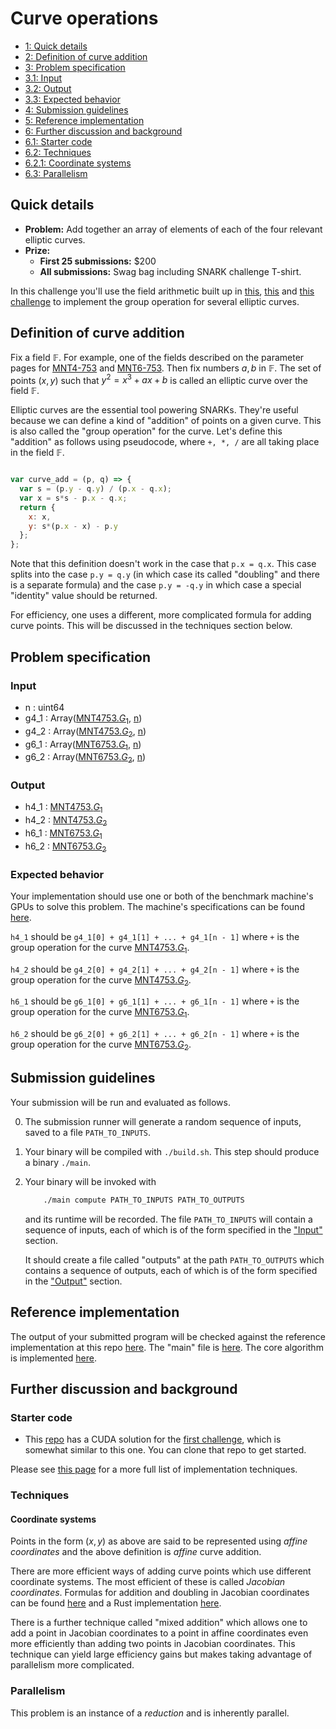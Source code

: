 # Curve operations

<div class="table-of-contents">
<ul>
<li>
<a href="#quick-details">1: Quick details</a>
</li>
<li>
<a href="#definition-of-curve-addition">2: Definition of curve addition</a>
</li>
<li>
<a href="#problem-specification">3: Problem specification</a>
</li>
<li>
<a href="#input">3.1: Input</a>
</li>
<li>
<a href="#output">3.2: Output</a>
</li>
<li>
<a href="#expected-behavior">3.3: Expected behavior</a>
</li>
<li>
<a href="#submission-guidelines">4: Submission guidelines</a>
</li>
<li>
<a href="#reference-implementation">5: Reference implementation</a>
</li>
<li>
<a href="#further-discussion-and-background">6: Further discussion and background</a>
</li>
<li>
<a href="#starter-code">6.1: Starter code</a>
</li>
<li>
<a href="#techniques">6.2: Techniques</a>
</li>
<li>
<a href="#coordinate-systems">6.2.1: Coordinate systems</a>
</li>
<li>
<a href="#parallelism">6.3: Parallelism</a>
</li>
</ul>
</div>

## Quick details

- **Problem:** Add together an array of elements of each of the four relevant elliptic curves.
- **Prize:**
    - **First 25 submissions:** $200
    - **All submissions:** Swag bag including SNARK challenge T-shirt.

In this challenge you'll use the field arithmetic built up 
in [this](/snark-challenge/problem-01-field-arithmetic.html), [this](/snark-challenge/problem-02-quadratic-extension-arithmetic.html) and [this challenge](/snark-challenge/problem-03-cubic-extension-arithmetic.html)
to implement the group operation for several elliptic curves.

## Definition of curve addition


Fix a field $\mathbb{F}$. For example, one of the fields described
on the parameter pages for [MNT4-753](/snark-challenge/MNT4753.html) and [MNT6-753](/snark-challenge/MNT6753.html).
Then fix numbers $a, b$ in $\mathbb{F}$. The set of points $(x, y)$ such that
$y^2 = x^3 + a x + b$ is called an elliptic curve over the field $\mathbb{F}$.

Elliptic curves are the essential tool powering SNARKs. They're useful because
we can define a kind of "addition" of points on a given curve. This is also
called the "group operation" for the curve.
Let's define this "addition" as follows using pseudocode, where `+, *, /` are
all taking place in the field $\mathbb{F}$.

```javascript

var curve_add = (p, q) => {
  var s = (p.y - q.y) / (p.x - q.x);
  var x = s*s - p.x - q.x;
  return {
    x: x,
    y: s*(p.x - x) - p.y
  };
};
```
Note that this definition doesn't work in the case that `p.x = q.x`. This case
splits into the case `p.y = q.y` (in which case its called "doubling" and
there is a separate formula) and the case `p.y = -q.y` in which case a special
"identity" value should be returned.

For efficiency, one uses a different, more complicated
formula for adding curve points. This will be discussed in
the techniques section below.

## Problem specification



### Input

- n : <span>uint64</span>
- g4_1 : <span>Array(<a href="/snark-challenge/MNT4753.html#JEdfMSQ=">MNT4753.$G_1$</a>, <a href="#bg==">n</a>)</span>
- g4_2 : <span>Array(<a href="/snark-challenge/MNT4753.html#JEdfMiQ=">MNT4753.$G_2$</a>, <a href="#bg==">n</a>)</span>
- g6_1 : <span>Array(<a href="/snark-challenge/MNT6753.html#JEdfMSQ=">MNT6753.$G_1$</a>, <a href="#bg==">n</a>)</span>
- g6_2 : <span>Array(<a href="/snark-challenge/MNT6753.html#JEdfMiQ=">MNT6753.$G_2$</a>, <a href="#bg==">n</a>)</span>

### Output

- h4_1 : <a href="/snark-challenge/MNT4753.html#JEdfMSQ=">MNT4753.$G_1$</a>
- h4_2 : <a href="/snark-challenge/MNT4753.html#JEdfMiQ=">MNT4753.$G_2$</a>
- h6_1 : <a href="/snark-challenge/MNT6753.html#JEdfMSQ=">MNT6753.$G_1$</a>
- h6_2 : <a href="/snark-challenge/MNT6753.html#JEdfMiQ=">MNT6753.$G_2$</a>

### Expected behavior

Your implementation should use one or both of the benchmark machine's GPUs to solve this problem. The machine's specifications can be found [here]().

`h4_1` should be `g4_1[0] + g4_1[1] + ... + g4_1[n - 1]` where `+` is the group operation for the curve [MNT4753.$G_1$](/snark-challenge/MNT4753.html#JEdfMSQ=).

`h4_2` should be `g4_2[0] + g4_2[1] + ... + g4_2[n - 1]` where `+` is the group operation for the curve [MNT4753.$G_2$](/snark-challenge/MNT4753.html#JEdfMiQ=).

`h6_1` should be `g6_1[0] + g6_1[1] + ... + g6_1[n - 1]` where `+` is the group operation for the curve [MNT6753.$G_1$](/snark-challenge/MNT6753.html#JEdfMSQ=).

`h6_2` should be `g6_2[0] + g6_2[1] + ... + g6_2[n - 1]` where `+` is the group operation for the curve [MNT6753.$G_2$](/snark-challenge/MNT6753.html#JEdfMiQ=).

## Submission guidelines

Your submission will be run and evaluated as follows.


0. The submission runner will generate a random sequence of inputs, saved to a file
   `PATH_TO_INPUTS`.

1. Your binary will be compiled with `./build.sh`. This step should produce a binary `./main`.

3. Your binary will be invoked with

    ```bash
        ./main compute PATH_TO_INPUTS PATH_TO_OUTPUTS
    ```

    and its runtime will be recorded. The file `PATH_TO_INPUTS` will contain
    a sequence of inputs, each of which is of the form specified in the
    ["Input"](#input) section. 

    It should create a file called "outputs" at the path `PATH_TO_OUTPUTS`
    which contains a sequence of outputs, each of which is of the form
    specified in the ["Output"](#output) section.

    
    

## Reference implementation

The output of your submitted program will be checked against 
the reference implementation at this repo [here](https://github.com/CodaProtocol/snark-challenge/tree/master/reference-04-curve-operations).
The "main" file is [here](https://github.com/CodaProtocol/snark-challenge/tree/master/reference-04-curve-operations/libff/main.cpp).
The core algorithm is implemented [here](https://github.com/CodaProtocol/snark-challenge/blob/master/reference-04-curve-operations/libff/algebra/curves/mnt753/mnt4753/mnt4753_g1.cpp#L135).


## Further discussion and background

### Starter code

- This [repo](https://github.com/codaprotocol/cuda-fixnum) has a CUDA solution for the [first challenge](/snark-challenge/problem-01-field-arithmetic.html),
          which is somewhat similar to this one. You can clone that repo to get started.

Please see [this page](/snark-challenge/strategies.html) for a more full list of implementation techniques.

### Techniques

#### Coordinate systems

Points in the form $(x, y)$ as above are said to be
represented using *affine coordinates*
and the above definition is *affine* curve addition.

There are more efficient ways of adding
curve points which use different coordinate systems.
The most efficient of these is called
*Jacobian coordinates*. Formulas for addition and doubling in Jacobian
coordinates can be found [here](https://www.hyperelliptic.org/EFD/g1p/auto-shortw-jacobian.html#doubling-dbl-2007-bl)
and a Rust implementation [here](https://github.com/CodaProtocol/pairing/blob/mnt46-753/src/mnt4_753/ec.rs#L374).

There is a further technique called "mixed addition" which allows one to add
a point in Jacobian coordinates to a point in affine coordinates even more efficiently than adding
two points in Jacobian coordinates. This technique can yield large efficiency
gains but makes taking advantage of parallelism more complicated.

### Parallelism

This problem is an instance of a *reduction* and is inherently parallel.